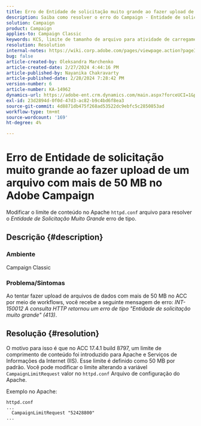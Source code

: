 ```yaml
---
title: Erro de Entidade de solicitação muito grande ao fazer upload de um arquivo com mais de 50 MB no Adobe Campaign
description: Saiba como resolver o erro do Campaign - Entidade de solicitação muito grande. Modifique o limite de conteúdo no arquivo Apache httpd.conf.
solution: Campaign
product: Campaign
applies-to: Campaign Classic
keywords: KCS, limite de tamanho de arquivo para atividade de carregamento de dados (arquivo), Entidade de solicitação muito grande, CampaignLimitRequest
resolution: Resolution
internal-notes: https://wiki.corp.adobe.com/pages/viewpage.action?pageId=1423015339#ACC-Apache/Tomcat/IIS-WhatisthefilesizelimitforDataloading(file)activity?
bug: false
article-created-by: Oleksandra Marchenko
article-created-date: 2/27/2024 4:44:16 PM
article-published-by: Nayanika Chakravarty
article-published-date: 2/28/2024 7:28:42 PM
version-number: 6
article-number: KA-14962
dynamics-url: https://adobe-ent.crm.dynamics.com/main.aspx?forceUCI=1&pagetype=entityrecord&etn=knowledgearticle&id=d374466b-8fd5-ee11-9079-6045bd006b3d
exl-id: 23d2894d-0f0d-47d3-ac82-b9c4bd6f8ea3
source-git-commit: 4d8871db475f268ad53522dc9ebfc5c2850853ad
workflow-type: tm+mt
source-wordcount: '169'
ht-degree: 4%

---
```


# Erro de Entidade de solicitação muito grande ao fazer upload de um arquivo com mais de 50 MB no Adobe Campaign


Modificar o limite de conteúdo no Apache `httpd.conf` arquivo para resolver o *Entidade de Solicitação Muito Grande* erro de tipo.

## Descrição {#description}


### <b>Ambiente</b>

Campaign Classic

### <b>Problema/Sintomas</b>

Ao tentar fazer upload de arquivos de dados com mais de 50 MB no ACC por meio de workflows, você recebe a seguinte mensagem de erro: *INT-150012 A consulta HTTP retornou um erro de tipo &quot;Entidade de solicitação muito grande&quot; (413)*.


## Resolução {#resolution}


O motivo para isso é que no ACC 17.4.1 build 8797, um limite de comprimento de conteúdo foi introduzido para Apache e Serviços de Informações da Internet (IIS). Esse limite é definido como 50 MB por padrão. Você pode modificar o limite alterando a variável `CampaignLimitRequest` valor no `httpd.conf` Arquivo de configuração do Apache.

Exemplo no Apache:


```
httpd.conf
...
  CampaignLimitRequest "52428800"
...
```
